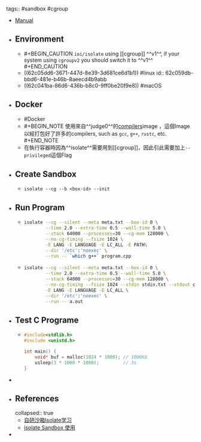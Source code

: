 tags:: #sandbox #cgroup

- [Manual](http://www.ucw.cz/moe/isolate.1.html#_name)
- ## Environment
	- #+BEGIN_CAUTION
	  `ioi/isolate` using [[cgroup]] ^^v1^^, if your system using `cgroupv2` you should switch it to ^^v1^^
	  #+END_CAUTION
	- ((62c05dd6-3671-447d-8e39-3d681ce6d1b1)) #linux
	  id:: 62c059db-bbd6-481e-b46b-8aeecd4b9abb
	- ((62c041ba-86d6-436b-b8c0-9ff0be20f9e8))  #macOS
- ## Docker
	- #Docker
	- #+BEGIN_NOTE
	  使用來自^^judge0^^的[compilers](https://hub.docker.com/r/judge0/compilers)image ，這個Image以經打包好了許多的compilers, such as `gcc`, `g++`, `rustc`, etc.
	  #+END_NOTE
	- 在執行容器時因為^^isolate^^需要用到[[cgroup]]，因此引此需要加上`--privileged`這個Flag
- ## Create Sandbox
	- `isolate --cg --b <box-id> --init`
- ## Run Program
	- ```bash
	  isolate --cg --silent --meta meta.txt --box-id 0 \
	          --time 2.0 --extra-time 0.5 --wall-time 5.0 \
	          --stack 64000 --processes=30 --cg-mem 128000 \
	          --no-cg-timing --fsize 1024 \
	          -E LANG -E LANGUAGE -E LC_ALL -E PATH\
	          --dir '/etc':'noexec' \
	          --run -- `which g++` program.cpp
	  ```
	- ```bash
	  isolate --cg --silent --meta meta.txt --box-id 0 \
	          --time 2.0 --extra-time 0.5 --wall-time 5.0 \
	          --stack 64000 --processes=30 --cg-mem 128000 \
	          --no-cg-timing --fsize 1024 --stdin stdin.txt --stdout output \
	          -E LANG -E LANGUAGE -E LC_ALL \
	          --dir '/etc':'noexec' \
	          --run -- a.out
	  ```
- ## Test C Programe
	- ```c
	  #include<stdlib.h>
	  #include <unistd.h>
	  
	  int main() {
	      void* buf = malloc(1024 * 1000); // 1000kb
	      usleep(3 * 1000 * 1000);         // 3s
	  }
	  ```
-
- ## References
  collapsed:: true
	- [自研沙箱Isolate学习](https://juejin.cn/post/6927151461625233416)
	- [isolate Sandbox 使用](https://tracyliu1220.github.io/2020/09/22/2020-09-22-Sandbox-ioi-isolate/)
-